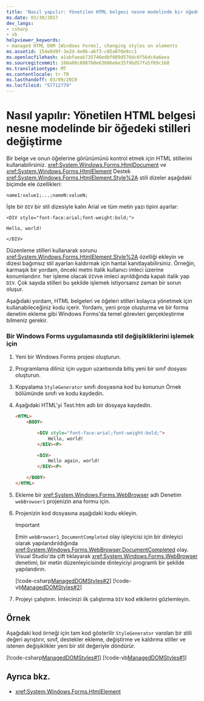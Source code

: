 ```yaml
---
title: 'Nasıl yapılır: Yönetilen HTML belgesi nesne modelinde bir öğedeki stilleri değiştirme'
ms.date: 03/30/2017
dev_langs:
- csharp
- vb
helpviewer_keywords:
- managed HTML DOM [Windows Forms], changing styles on elements
ms.assetid: 154e8d9f-3e2d-4e8b-a6f3-c85a070e9cc1
ms.openlocfilehash: a1abfaeab735746edbf089d576dc6f56dc4a6eea
ms.sourcegitcommit: 160a88c8087b0e63606e6e35f9bd57fa5f69c168
ms.translationtype: MT
ms.contentlocale: tr-TR
ms.lasthandoff: 03/09/2019
ms.locfileid: "57712779"
---
```

# <a name="how-to-change-styles-on-an-element-in-the-managed-html-document-object-model"></a>Nasıl yapılır: Yönetilen HTML belgesi nesne modelinde bir öğedeki stilleri değiştirme

Bir belge ve onun öğelerine görünümünü kontrol etmek için HTML stillerini kullanabilirsiniz. <xref:System.Windows.Forms.HtmlDocument> ve <xref:System.Windows.Forms.HtmlElement> Destek <xref:System.Windows.Forms.HtmlElement.Style%2A> stili dizeler aşağıdaki biçimde ele özellikleri:

`name1:value1;...;nameN:valueN;`

İşte bir `DIV` bir stil dizesiyle kalın Arial ve tüm metin yazı tipini ayarlar:

`<DIV style="font-face:arial;font-weight:bold;">`

`Hello, world!`

`</DIV>`

Düzenleme stilleri kullanarak sorunu <xref:System.Windows.Forms.HtmlElement.Style%2A> özelliği ekleyin ve dizesi bağımsız stil ayarları kaldırmak için hantal kanıtlayabilirsiniz. Örneğin, karmaşık bir yordam, önceki metni italik kullanıcı imleci üzerine konumlandırır. her işleme olacak `DIV`ve imleci ayrıldığında kapalı italik yap `DIV`. Çok sayıda stilleri bu şekilde işlemek istiyorsanız zaman bir sorun oluşur.

Aşağıdaki yordam, HTML belgeleri ve öğeleri stilleri kolayca yönetmek için kullanabileceğiniz kodu içerir. Yordamı, yeni proje oluşturma ve bir forma denetim ekleme gibi Windows Forms'da temel görevleri gerçekleştirme bilmeniz gerekir.

### <a name="to-process-style-changes-in-a-windows-forms-application"></a>Bir Windows Forms uygulamasında stil değişikliklerini işlemek için

1. Yeni bir Windows Forms projesi oluşturun.

2. Programlama diliniz için uygun uzantısında bitiş yeni bir sınıf dosyası oluşturun.

3. Kopyalama `StyleGenerator` sınıfı dosyasına kod bu konunun Örnek bölümünde sınıfı ve kodu kaydedin.

4. Aşağıdaki HTML'yi Test.htm adlı bir dosyaya kaydedin.

    ```html
    <HTML>
        <BODY>

            <DIV style="font-face:arial;font-weight:bold;">
                Hello, world!
            </DIV><P>

            <DIV>
                Hello again, world!
            </DIV><P>

        </BODY>
    </HTML>
    ```

5. Ekleme bir <xref:System.Windows.Forms.WebBrowser> adlı Denetim `webBrowser1` projenizin ana formu için.

6. Projenizin kod dosyasına aşağıdaki kodu ekleyin.

    > [!IMPORTANT]
    >  Emin `webBrowser1_DocumentCompleted` olay işleyicisi için bir dinleyici olarak yapılandırıldığında <xref:System.Windows.Forms.WebBrowser.DocumentCompleted> olay. Visual Studio'da çift tıklayarak <xref:System.Windows.Forms.WebBrowser> denetimi; bir metin düzenleyicisinde dinleyiciyi programlı bir şekilde yapılandırın.  
  
     [!code-csharp[ManagedDOMStyles#2](~/samples/snippets/csharp/VS_Snippets_Winforms/ManagedDOMStyles/CS/Form1.cs#2)]
     [!code-vb[ManagedDOMStyles#2](~/samples/snippets/visualbasic/VS_Snippets_Winforms/ManagedDOMStyles/VB/Form1.vb#2)]  
  
7.  Projeyi çalıştırın. İmlecinizi ilk çalıştırma `DIV` kod etkilerini gözlemleyin.  
  
## <a name="example"></a>Örnek  
 Aşağıdaki kod örneği için tam kod gösterilir `StyleGenerator` varolan bir stili değeri ayrıştırır, sınıf, destekler ekleme, değiştirme ve kaldırma stiller ve istenen değişiklikler yeni bir stil değeriyle döndürür.  
  
 [!code-csharp[ManagedDOMStyles#1](~/samples/snippets/csharp/VS_Snippets_Winforms/ManagedDOMStyles/CS/StyleGenerator.cs#1)]
 [!code-vb[ManagedDOMStyles#1](~/samples/snippets/visualbasic/VS_Snippets_Winforms/ManagedDOMStyles/VB/StyleGenerator.vb#1)]  
  
## <a name="see-also"></a>Ayrıca bkz.

- <xref:System.Windows.Forms.HtmlElement>
